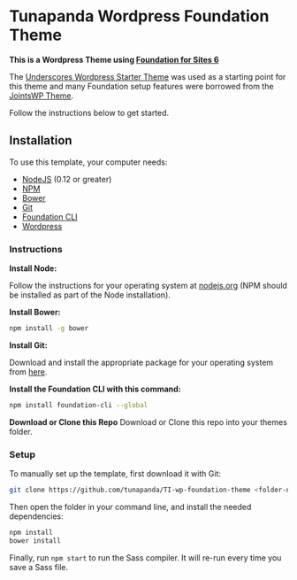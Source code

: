 # Tunapanda Wordpress Foundation Theme

**This is a Wordpress Theme using [Foundation for Sites 6](http://foundation.zurb.com/sites)**

The [Underscores Wordpress Starter Theme](http://underscores.me/) was used as a starting point for this theme and many Foundation setup features were borrowed from the [JointsWP Theme](https://github.com/JeremyEnglert/JointsWP).

Follow the instructions below to get started. 

## Installation

To use this template, your computer needs:

- [NodeJS](https://nodejs.org/en/) (0.12 or greater)
- [NPM](https://www.npmjs.com/)
- [Bower](http://bower.io/)
- [Git](https://git-scm.com/)
- [Foundation CLI](http://foundation.zurb.com/sites)
- [Wordpress](https://wordpress.org/)

### Instructions

**Install Node:**

Follow the instructions for your operating system at [nodejs.org](https://nodejs.org/en/) (NPM should be installed as part of the Node installation).

**Install Bower:**

```bash
npm install -g bower
```

**Install Git:**

Download and install the appropriate package for your operating system from [here](http://git-scm.com/downloads).

**Install the Foundation CLI with this command:**

```bash
npm install foundation-cli --global
```

**Download or Clone this Repo**
Download or Clone this repo into your themes folder. 

### Setup

To manually set up the template, first download it with Git:

```bash
git clone https://github.com/tunapanda/TI-wp-foundation-theme <folder-name>
```

Then open the folder in your command line, and install the needed dependencies:

```bash
npm install
bower install
```

Finally, run `npm start` to run the Sass compiler. It will re-run every time you save a Sass file.